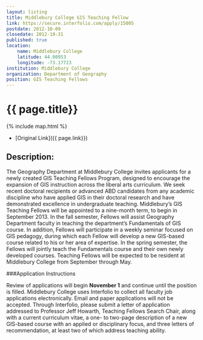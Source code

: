 ```yaml
---
layout: listing
title: Middlebury College GIS Teaching Fellow
link: https://secure.interfolio.com/apply/15005
postdate: 2012-10-09
closedate: 2012-10-31 
published: true
location:
    name: Middlebury College
    latitude: 44.00953
    longitude: -73.17723
institution: Middlebury College
organization: Department of Geography
position: GIS Teaching Fellows
---
```



# {{ page.title}}

{% include map.html %}



* [Original Link]({{ page.link}})

## Description: 
The Geography Department at Middlebury College invites applicants for a newly created GIS Teaching Fellows Program, designed to encourage the expansion of GIS instruction across the liberal arts curriculum.  We seek recent doctoral recipients or advanced ABD candidates from any academic discipline who have applied GIS in their doctoral research and have demonstrated excellence in undergraduate teaching. Middlebury’s GIS Teaching Fellows will be appointed to a nine-month term, to begin in September 2013. In the fall semester, Fellows will assist Geography Department faculty in teaching the department’s Fundamentals of GIS course. In addition, Fellows will participate in a weekly seminar focused on GIS pedagogy, during which each Fellow will develop a new GIS-based course related to his or her area of expertise. In the spring semester, the Fellows will jointly teach the Fundamentals course and their own newly developed courses. Teaching Fellows will be expected to be resident at Middlebury College from September through May.

###Application Instructions

Review of applications will begin **November 1** and continue until the position is filled. Middlebury College uses Interfolio to collect all faculty job applications electronically. Email and paper applications will not be accepted. Through Interfolio, please submit a letter of application addressed to Professor Jeff Howarth, Teaching Fellows Search Chair, along with a current curriculum vitae, a one- to two-page description of a new GIS-based course with an applied or disciplinary focus, and three letters of recommendation, at least two of which address teaching ability.